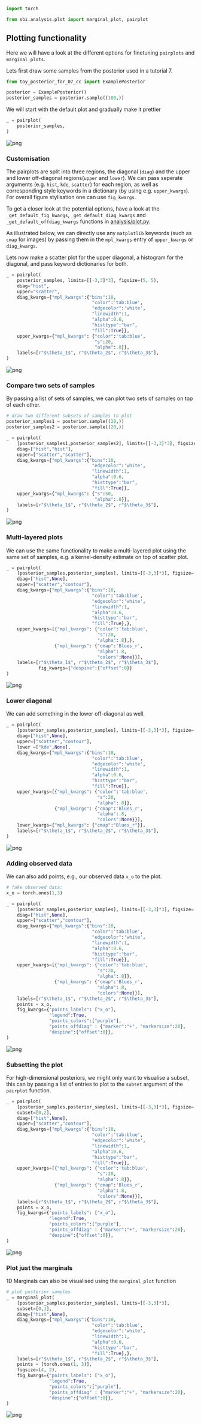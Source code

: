 ```python
import torch

from sbi.analysis.plot import marginal_plot, pairplot
```

## Plotting functionality

Here we will have a look at the different options for finetuning `pairplots` and `marginal_plots`.

Lets first draw some samples from the posterior used in a tutorial 7.



```python
from toy_posterior_for_07_cc import ExamplePosterior

posterior = ExamplePosterior()
posterior_samples = posterior.sample((100,))

```

We will start with the default plot and gradually make it prettier


```python
_ = pairplot(
    posterior_samples,
)
```


    
![png](17_plotting_functionality_files/17_plotting_functionality_5_0.png)
    


### Customisation

The pairplots are split into three regions, the diagonal (`diag`) and the upper and lower off-diagonal regions(`upper` and `lower`). We can pass seperate arguments (e.g. `hist`, `kde`, `scatter`) for each region, as well as corresponding style keywords in a dictionary (by using e.g. `upper_kwargs`). For overall figure stylisation one can use `fig_kwargs`.

To get a closer look at the potential options, have a look at the `_get_default_fig_kwargs`, `_get_default_diag_kwargs` and `_get_default_offdiag_kwargs` functions in [analysis/plot.py](https://github.com/sbi-dev/sbi/blob/961-pairplot/sbi/analysis/plot.py).

As illustrated below, we can directly use any `matplotlib` keywords (such as `cmap` for images) by passing them in the `mpl_kwargs` entry of `upper_kwargs` or `diag_kwargs`.


Lets now make a scatter plot for the upper diagonal, a histogram for the diagonal, and pass keyword dictionaries for both.


```python
_ = pairplot(
    posterior_samples, limits=[[-3,3]*3], figsize=(5, 5),
    diag="hist",
    upper="scatter",
    diag_kwargs={"mpl_kwargs":{"bins":10,
                                "color":'tab:blue',
                                "edgecolor":'white',
                                "linewidth":1,
                                "alpha":0.6,
                                "histtype":"bar",
                                "fill":True}},
    upper_kwargs={"mpl_kwargs": {"color":'tab:blue',
                                 "s":20,
                                 "alpha":.8}},
    labels=[r"$\theta_1$", r"$\theta_2$", r"$\theta_3$"],
)
```


    
![png](17_plotting_functionality_files/17_plotting_functionality_8_0.png)
    


### Compare two sets of samples

By passing a list of sets of samples, we can plot two sets of samples on top of each other.


```python
# draw two different subsets of samples to plot
posterior_samples1 = posterior.sample((20,))
posterior_samples2 = posterior.sample((20,))

_ = pairplot(
    [posterior_samples1,posterior_samples2], limits=[[-3,3]*3], figsize=(5, 5),
    diag=["hist","hist"],
    upper=["scatter","scatter"],
    diag_kwargs={"mpl_kwargs":{"bins":10,
                                "edgecolor":'white',
                                "linewidth":1,
                                "alpha":0.6,
                                "histtype":"bar",
                                "fill":True}},
    upper_kwargs={"mpl_kwargs": {"s":50,
                                 "alpha":.8}},
    labels=[r"$\theta_1$", r"$\theta_2$", r"$\theta_3$"],
)
```


    
![png](17_plotting_functionality_files/17_plotting_functionality_10_0.png)
    


### Multi-layered plots

We can use the same functionality to make a multi-layered plot using the same set of samples, e.g. a kernel-density estimate on top of scatter plot.


```python
_ = pairplot(
    [posterior_samples,posterior_samples], limits=[[-3,3]*3], figsize=(5, 5),
    diag=["hist",None],
    upper=["scatter","contour"],
    diag_kwargs={"mpl_kwargs":{"bins":10,
                                "color":'tab:blue',
                                "edgecolor":'white',
                                "linewidth":1,
                                "alpha":0.6,
                                "histtype":"bar",
                                "fill":True},},
    upper_kwargs=[{"mpl_kwargs": {"color":'tab:blue',
                                  "s":20,
                                  "alpha":.8},},
                  {"mpl_kwargs": {"cmap":'Blues_r',
                                  "alpha":.8,
                                  "colors":None}}],
    labels=[r"$\theta_1$", r"$\theta_2$", r"$\theta_3$"],
            fig_kwargs={"despine":{"offset":0}}
)
```


    
![png](17_plotting_functionality_files/17_plotting_functionality_12_0.png)
    


### Lower diagonal

We can add something in the lower off-diagonal as well.


```python
_ = pairplot(
    [posterior_samples,posterior_samples], limits=[[-3,3]*3], figsize=(5, 5),
    diag=["hist",None],
    upper=["scatter","contour"],
    lower =["kde",None],
    diag_kwargs={"mpl_kwargs":{"bins":10,
                                "color":'tab:blue',
                                "edgecolor":'white',
                                "linewidth":1,
                                "alpha":0.6,
                                "histtype":"bar",
                                "fill":True}},
    upper_kwargs=[{"mpl_kwargs": {"color":'tab:blue',
                                  "s":20,
                                  "alpha":.8}},
                  {"mpl_kwargs": {"cmap":'Blues_r',
                                  "alpha":.8,
                                  "colors":None}}],
    lower_kwargs={"mpl_kwargs": {"cmap":"Blues_r"}},
    labels=[r"$\theta_1$", r"$\theta_2$", r"$\theta_3$"],
)
```


    
![png](17_plotting_functionality_files/17_plotting_functionality_14_0.png)
    


### Adding observed data

We can also add points, e.g., our observed data `x_o` to the plot.


```python
# fake observed data:
x_o = torch.ones(1,3)

_ = pairplot(
    [posterior_samples,posterior_samples], limits=[[-3,3]*3], figsize=(5, 5),
    diag=["hist",None],
    upper=["scatter","contour"],
    diag_kwargs={"mpl_kwargs":{"bins":10,
                                "color":'tab:blue',
                                "edgecolor":'white',
                                "linewidth":1,
                                "alpha":0.6,
                                "histtype":"bar",
                                "fill":True}},
    upper_kwargs=[{"mpl_kwargs": {"color":'tab:blue',
                                  "s":20,
                                  "alpha":.8}},
                  {"mpl_kwargs": {"cmap":'Blues_r',
                                  "alpha":.8,
                                  "colors":None}}],
    labels=[r"$\theta_1$", r"$\theta_2$", r"$\theta_3$"],
    points = x_o,
    fig_kwargs={"points_labels": ["x_o"],
                "legend":True,
                "points_colors":["purple"],
                "points_offdiag" : {"marker":"+", "markersize":20},
                "despine":{"offset":0}},
)
```


    
![png](17_plotting_functionality_files/17_plotting_functionality_16_0.png)
    


### Subsetting the plot

For high-dimensional posteriors, we might only want to visualise a subset, this can by passing a list of entries to plot to the `subset` argument of the `pairplot` function.


```python
_ = pairplot(
    [posterior_samples,posterior_samples], limits=[[-3,3]*3], figsize=(5, 5),
    subset=[0,2],
    diag=["hist",None],
    upper=["scatter","contour"],
    diag_kwargs={"mpl_kwargs":{"bins":10,
                                "color":'tab:blue',
                                "edgecolor":'white',
                                "linewidth":1,
                                "alpha":0.6,
                                "histtype":"bar",
                                "fill":True}},
    upper_kwargs=[{"mpl_kwargs": {"color":'tab:blue',
                                  "s":20,
                                  "alpha":.8}},
                  {"mpl_kwargs": {"cmap":'Blues_r',
                                  "alpha":.8,
                                  "colors":None}}],
    labels=[r"$\theta_1$", r"$\theta_2$", r"$\theta_3$"],
    points = x_o,
    fig_kwargs={"points_labels": ["x_o"],
                "legend":True,
                "points_colors":["purple"],
                "points_offdiag" : {"marker":"+", "markersize":20},
                "despine":{"offset":0}},
)
```


    
![png](17_plotting_functionality_files/17_plotting_functionality_18_0.png)
    


### Plot just the marginals

1D Marginals can also be visualised using the `marginal_plot` function


```python
# plot posterior samples
_ = marginal_plot(
    [posterior_samples,posterior_samples], limits=[[-3,3]*3],
    subset=[0,1],
    diag=["hist",None],
    diag_kwargs={"mpl_kwargs":{"bins":10,
                                "color":'tab:blue',
                                "edgecolor":'white',
                                "linewidth":1,
                                "alpha":0.6,
                                "histtype":"bar",
                                "fill":True},},
    labels=[r"$\theta_1$", r"$\theta_2$", r"$\theta_3$"],
    points = [torch.ones(1, 3)],
    figsize=(4, 2),
    fig_kwargs={"points_labels": ["x_o"],
                "legend":True,
                "points_colors":["purple"],
                "points_offdiag" : {"marker":"+", "markersize":20},
                "despine":{"offset":0}},
)
```


    
![png](17_plotting_functionality_files/17_plotting_functionality_20_0.png)
    


